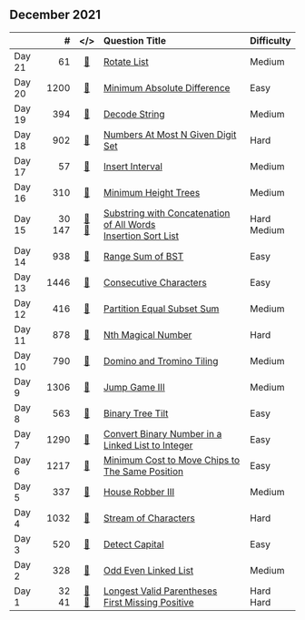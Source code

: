 ## December 2021

||#|</>|Question Title|Difficulty|
|:--|--:|:-:|:--|:--|
|Day 21|61|[📎](../src/q_51_100/q0061.cc)|[Rotate List](https://leetcode.com/problems/rotate-list/)|Medium|
|Day 20|1200|[📎](../src/q_1151_1200/q1200.cc)|[Minimum Absolute Difference](https://leetcode.com/problems/minimum-absolute-difference/)|Easy|
|Day 19|394|[📎](../src/q_351_400/q0394.cc)|[Decode String](https://leetcode.com/problems/decode-string/)|Medium|
|Day 18|902|[📎](../src/q_901_950/q0902.cc)|[Numbers At Most N Given Digit Set](https://leetcode.com/problems/numbers-at-most-n-given-digit-set/)|Hard|
|Day 17|57|[📎](../src/q_51_100/q0057.cc)|[Insert Interval](https://leetcode.com/problems/insert-interval/)|Medium|
|Day 16|310|[📎](../src/q_301_350/q0310.cc)|[Minimum Height Trees](https://leetcode.com/problems/minimum-height-trees/)|Medium|
|Day 15|30<br>147|[📎](../src/q_1_50/q0030.cc)<br>[📎](../src/q_101_150/q0147.cc)|[Substring with Concatenation of All Words](https://leetcode.com/problems/substring-with-concatenation-of-all-words/)<br>[Insertion Sort List](https://leetcode.com/problems/insertion-sort-list/)|Hard<br>Medium|
|Day 14|938|[📎](../src/q_901_950/q0938.cc)|[Range Sum of BST](https://leetcode.com/problems/range-sum-of-bst/)|Easy|
|Day 13|1446|[📎](../src/q_1401_1450/q1446.cc)|[Consecutive Characters](https://leetcode.com/problems/consecutive-characters/)|Easy|
|Day 12|416|[📎](../src/q_401_450/q0416.cc)|[Partition Equal Subset Sum](https://leetcode.com/problems/partition-equal-subset-sum/)|Medium|
|Day 11|878|[📎](../src/q_851_900/q0878.cc)|[Nth Magical Number](https://leetcode.com/problems/nth-magical-number/)|Hard|
|Day 10|790|[📎](../src/q_751_800/q0790.cc)|[Domino and Tromino Tiling](https://leetcode.com/problems/domino-and-tromino-tiling/)|Medium|
|Day 9|1306|[📎](../src/q_1301_1350/q1306.cc)|[Jump Game III](https://leetcode.com/problems/jump-game-iii/)|Medium|
|Day 8|563|[📎](../src/q_551_600/q0563.cc)|[Binary Tree Tilt](https://leetcode.com/problems/binary-tree-tilt/)|Easy|
|Day 7|1290|[📎](../src/q_1251_1300/q1290.cc)|[Convert Binary Number in a Linked List to Integer](https://leetcode.com/problems/convert-binary-number-in-a-linked-list-to-integer/)|Easy|
|Day 6|1217|[📎](../src/q_1201_1250/q1217.cc)|[Minimum Cost to Move Chips to The Same Position](https://leetcode.com/problems/minimum-cost-to-move-chips-to-the-same-position/)|Easy|
|Day 5|337|[📎](../src/q_301_350/q0337.cc)|[House Robber III](https://leetcode.com/problems/house-robber-iii/)|Medium|
|Day 4|1032|[📎](../src/q_1001_1050/q1032.cc)|[Stream of Characters](https://leetcode.com/problems/stream-of-characters/)|Hard|
|Day 3|520|[📎](../src/q_501_550/q0520.cc)|[Detect Capital](https://leetcode.com/problems/detect-capital/)|Easy|
|Day 2|328|[📎](../src/q_301_350/q0328.cc)|[Odd Even Linked List](https://leetcode.com/problems/odd-even-linked-list/)|Medium|
|Day 1|32<br>41|[📎](../src/q_1_50/q0032.cc)<br>[📎](../src/q_1_50/q0041.cc)|[Longest Valid Parentheses](https://leetcode.com/problems/longest-valid-parentheses/)<br>[First Missing Positive](https://leetcode.com/problems/first-missing-positive/)|Hard<br>Hard|

